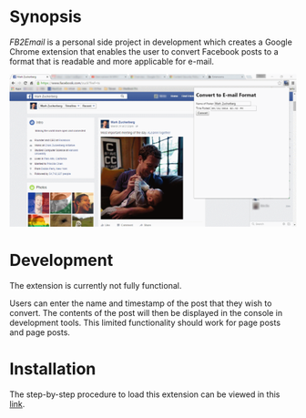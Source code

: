 # Synopsis

*FB2Email* is a personal side project in development which creates a Google Chrome extension that enables the user to convert Facebook posts to a format that is readable and more applicable for e-mail. 

![screenshot](hub/screenshot.gif "FB2Email")

# Development

The extension is currently not fully functional. 

Users can enter the name and timestamp of the post that they wish to convert. The contents of the post will then be displayed in the console in development tools. This limited functionality should work for page posts and page posts.

# Installation

The step-by-step procedure to load this extension can be viewed in this <a href="https://developer.chrome.com/extensions/getstarted#unpacked" target="_blank">link</a>.
